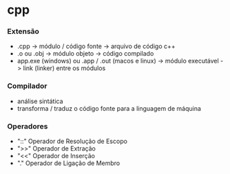 # cpp

### Extensão
- .cpp -> módulo / código fonte -> arquivo de código c++ 
- .o ou .obj -> módulo objeto -> código compilado
- app.exe (windows) ou .app / .out (macos e linux) -> módulo executável -> link (linker) entre os módulos

### Compilador
- análise sintática
- transforma / traduz o código fonte para a linguagem de máquina

### Operadores
- "::" Operador de Resolução de Escopo
- ">>" Operador de Extração
- "<<" Operador de Inserção
- "." Operador de Ligação de Membro
